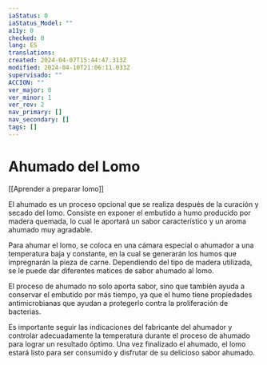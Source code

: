 ```yaml
---
iaStatus: 0
iaStatus_Model: ""
a11y: 0
checked: 0
lang: ES
translations: 
created: 2024-04-07T15:44:47.313Z
modified: 2024-04-10T21:06:11.033Z
supervisado: ""
ACCION: ""
ver_major: 0
ver_minor: 1
ver_rev: 2
nav_primary: []
nav_secondary: []
tags: []
---
```

# Ahumado del Lomo

[[Aprender a preparar lomo]]

El ahumado es un proceso opcional que se realiza después de la curación y secado del lomo. Consiste en exponer el embutido a humo producido por madera quemada, lo cual le aportará un sabor característico y un aroma ahumado muy agradable.

Para ahumar el lomo, se coloca en una cámara especial o ahumador a una temperatura baja y constante, en la cual se generarán los humos que impregnarán la pieza de carne. Dependiendo del tipo de madera utilizada, se le puede dar diferentes matices de sabor ahumado al lomo.

El proceso de ahumado no solo aporta sabor, sino que también ayuda a conservar el embutido por más tiempo, ya que el humo tiene propiedades antimicrobianas que ayudan a protegerlo contra la proliferación de bacterias.

Es importante seguir las indicaciones del fabricante del ahumador y controlar adecuadamente la temperatura durante el proceso de ahumado para lograr un resultado óptimo. Una vez finalizado el ahumado, el lomo estará listo para ser consumido y disfrutar de su delicioso sabor ahumado.
